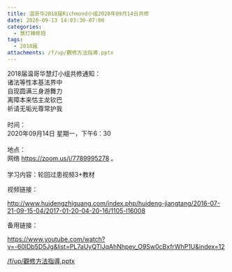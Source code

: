 ```yaml
---
title: 温哥华2018届Richmond小组2020年09月14日共修
date: 2020-09-13 14:03:30-07:00
categories:
  - 慧灯禅修班
tags:
  - 2018届
attachments: /f/up/觀修方法指導.pptx
---
```

2018届温哥华慧灯小组共修通知：\
诸法等性本基法界中\
自现圆满三身游舞力\
离障本来怙主龙钦巴\
祈请无垢光尊常护我\
\
时间：\
2020年09月14日 星期一，下午6：30\
\
地点：\
网络 <https://zoom.us/j/7789995278> 。\
\
学习内容：轮回过患视频3+教材  

视频链接：

<!--StartFragment-->

<http://www.huidengzhiguang.com/index.php/huideng-jiangtang/2016-07-21-09-15-04/2017-01-20-04-20-16/1105-l16008>

<!--EndFragment-->

备用链接：

<!--StartFragment-->

<https://www.youtube.com/watch?v=-60lDb5D5Jg&list=PL7aUyQTIJqAhNhpev_O9Sw0cBxfrWhP1U&index=12>

[/f/up/觀修方法指導.pptx](/f/up/觀修方法指導.pptx)
